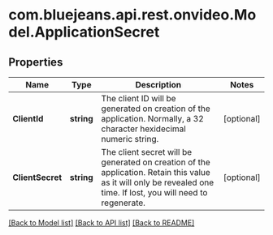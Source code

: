 # com.bluejeans.api.rest.onvideo.Model.ApplicationSecret
## Properties

Name | Type | Description | Notes
------------ | ------------- | ------------- | -------------
**ClientId** | **string** | The client ID will be generated on creation of the application. Normally, a 32 character hexidecimal numeric string. | [optional] 
**ClientSecret** | **string** | The client secret will be generated on creation of the application. Retain this value as it will only be revealed one time. If lost, you will need to regenerate. | [optional] 

[[Back to Model list]](../README.md#documentation-for-models) [[Back to API list]](../README.md#documentation-for-api-endpoints) [[Back to README]](../README.md)

